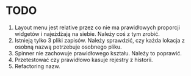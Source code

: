 # TODO
1. Layout menu jest relative przez co nie ma prawidłowych proporcji
widgetów i najeżdżają na siebie. Należy coś z tym zrobić.
2. Istnieją tylko 3 pliki zapisów. Należy sprawdzić, czy każda lokacja
z osobną nazwą potrzebuje osobnego pliku.
3. Spinner nie zachowuje prawidłowego kształu. Należy to poprawić.
4. Przetestować czy prawidłowo kasuje rejestry z historii.
5. Refactoring nazw.